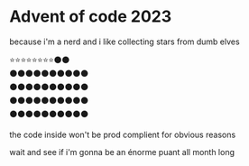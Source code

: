 # Advent of code 2023

because i'm a nerd and i like collecting stars from dumb elves


⭐⭐⭐⭐⭐⭐⭐⭐⚫⚫  
⚫⚫⚫⚫⚫⚫⚫⚫⚫⚫  
⚫⚫⚫⚫⚫⚫⚫⚫⚫⚫  
⚫⚫⚫⚫⚫⚫⚫⚫⚫⚫  
⚫⚫⚫⚫⚫⚫⚫⚫⚫⚫  


the code inside won't be prod complient for obvious reasons

wait and see if i'm gonna be an énorme puant all month long

